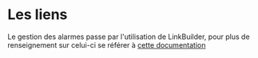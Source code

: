 # Les liens

Le gestion des alarmes passe par l'utilisation de LinkBuilder, pour plus de renseignement sur celui-ci se référer à [cette documentation](../linkbuidler/Utilisation.md)